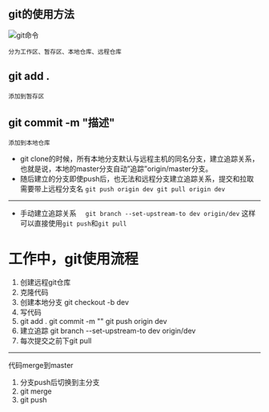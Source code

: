 ## git的使用方法

 ![git命令](http://www.ruanyifeng.com/blogimg/asset/2014/bg2014061202.jpg)

    分为工作区、暂存区、本地仓库、远程仓库

## git add .
`
    添加到暂存区
`
## git commit -m "描述"
`
    添加到本地仓库
`

* git clone的时候，所有本地分支默认与远程主机的同名分支，建立追踪关系，也就是说，本地的master分支自动”追踪”origin/master分支。
* 随后建立的分支即使push后，也无法和远程分支建立追踪关系，提交和拉取需要带上远程分支名
`
    git push origin dev
    git pull origin dev
`
---
* 手动建立追踪关系
`   git branch --set-upstream-to dev origin/dev
`
这样可以直接使用`git push`和`git pull`

# 工作中，git使用流程

1. 创建远程git仓库
2. 克隆代码
3. 创建本地分支 git checkout -b dev
4. 写代码
5. git add .  git commit -m "" git push origin dev
6. 建立追踪 git branch --set-upstream-to dev origin/dev
7. 每次提交之前下git pull

----
代码merge到master
1. 分支push后切换到主分支
2. git merge
3. git push








